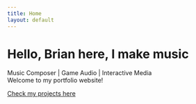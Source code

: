 ```yaml
---
title: Home
layout: default
---
```


# Hello, Brian here, I make music

Music Composer | Game Audio | Interactive Media  
Welcome to my portfolio website!

[Check my projects here](projects.md)
